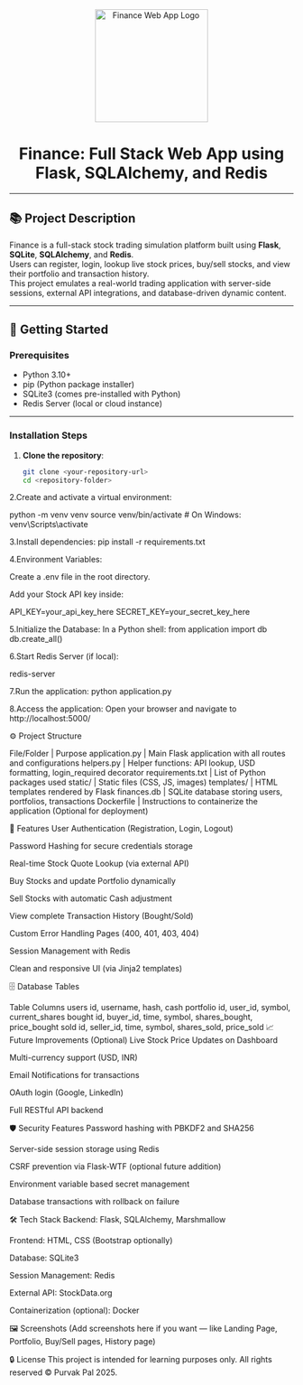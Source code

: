 <div align="center">
  <img width="200" src="static/favicon/android-chrome-512x512.png" alt="Finance Web App Logo">

# Finance: Full Stack Web App using Flask, SQLAlchemy, and Redis
</div>

---

## 📚 Project Description

Finance is a full-stack stock trading simulation platform built using **Flask**, **SQLite**, **SQLAlchemy**, and **Redis**.  
Users can register, login, lookup live stock prices, buy/sell stocks, and view their portfolio and transaction history.  
This project emulates a real-world trading application with server-side sessions, external API integrations, and database-driven dynamic content.

---

## 🚀 Getting Started

### Prerequisites
- Python 3.10+
- pip (Python package installer)
- SQLite3 (comes pre-installed with Python)
- Redis Server (local or cloud instance)

---

### Installation Steps

1. **Clone the repository**:
   ```bash
   git clone <your-repository-url>
   cd <repository-folder>
2.Create and activate a virtual environment:

python -m venv venv
source venv/bin/activate   # On Windows: venv\Scripts\activate

3.Install dependencies:
pip install -r requirements.txt

4.Environment Variables:

Create a .env file in the root directory.

Add your Stock API key inside:

API_KEY=your_api_key_here
SECRET_KEY=your_secret_key_here

5.Initialize the Database: In a Python shell:
from application import db
db.create_all()


6.Start Redis Server (if local):

redis-server

7.Run the application:
python application.py

8.Access the application:
Open your browser and navigate to http://localhost:5000/

⚙️ Project Structure

File/Folder | Purpose
application.py | Main Flask application with all routes and configurations
helpers.py | Helper functions: API lookup, USD formatting, login_required decorator
requirements.txt | List of Python packages used
static/ | Static files (CSS, JS, images)
templates/ | HTML templates rendered by Flask
finances.db | SQLite database storing users, portfolios, transactions
Dockerfile | Instructions to containerize the application (Optional for deployment)

🧠 Features
User Authentication (Registration, Login, Logout)

Password Hashing for secure credentials storage

Real-time Stock Quote Lookup (via external API)

Buy Stocks and update Portfolio dynamically

Sell Stocks with automatic Cash adjustment

View complete Transaction History (Bought/Sold)

Custom Error Handling Pages (400, 401, 403, 404)

Session Management with Redis

Clean and responsive UI (via Jinja2 templates)

🗄️ Database Tables

Table	Columns
users	id, username, hash, cash
portfolio	id, user_id, symbol, current_shares
bought	id, buyer_id, time, symbol, shares_bought, price_bought
sold	id, seller_id, time, symbol, shares_sold, price_sold
📈 Future Improvements (Optional)
Live Stock Price Updates on Dashboard

Multi-currency support (USD, INR)

Email Notifications for transactions

OAuth login (Google, LinkedIn)

Full RESTful API backend

🛡️ Security Features
Password hashing with PBKDF2 and SHA256

Server-side session storage using Redis

CSRF prevention via Flask-WTF (optional future addition)

Environment variable based secret management

Database transactions with rollback on failure

🛠️ Tech Stack
Backend: Flask, SQLAlchemy, Marshmallow

Frontend: HTML, CSS (Bootstrap optionally)

Database: SQLite3

Session Management: Redis

External API: StockData.org

Containerization (optional): Docker

🖼️ Screenshots
(Add screenshots here if you want — like Landing Page, Portfolio, Buy/Sell pages, History page)

🔒 License
This project is intended for learning purposes only.
All rights reserved © Purvak Pal 2025.










